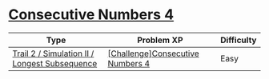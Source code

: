 # [Consecutive Numbers 4](https://www.codetree.ai/trails/complete/curated-cards/challenge-continuous-number4)

|Type|Problem XP|Difficulty|
|---|---|---|
|[Trail 2 / Simulation II / Longest Subsequence](https://www.codetree.ai/trail-info/novice-mid/)|[[Challenge]Consecutive Numbers 4](https://www.codetree.ai/trails/complete/curated-cards/challenge-continuous-number4/)|Easy|

